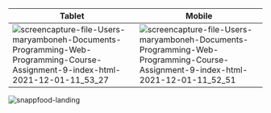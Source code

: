  Tablet | Mobile
--- | --- 
![screencapture-file-Users-maryamboneh-Documents-Programming-Web-Programming-Course-Assignment-9-index-html-2021-12-01-11_53_27](https://user-images.githubusercontent.com/72157067/144199433-966522ad-7c7a-4c9c-a8b0-d2da93f1e733.png) | ![screencapture-file-Users-maryamboneh-Documents-Programming-Web-Programming-Course-Assignment-9-index-html-2021-12-01-11_52_51](https://user-images.githubusercontent.com/72157067/144199442-1b0fba49-0717-4856-9ced-d89f793ab84f.png)






![snappfood-landing](https://user-images.githubusercontent.com/72157067/143771929-a0549bd6-a878-4345-9049-b054e0ac4b98.png)

